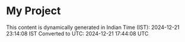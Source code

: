 # My Project

This content is dynamically generated in Indian Time (IST): 2024-12-21 23:14:08 IST
Converted to UTC: 2024-12-21 17:44:08 UTC
